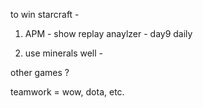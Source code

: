 

to win starcraft -

1. APM - show replay anaylzer - day9 daily


2. use minerals well -



other games ?

teamwork = wow, dota, etc.
